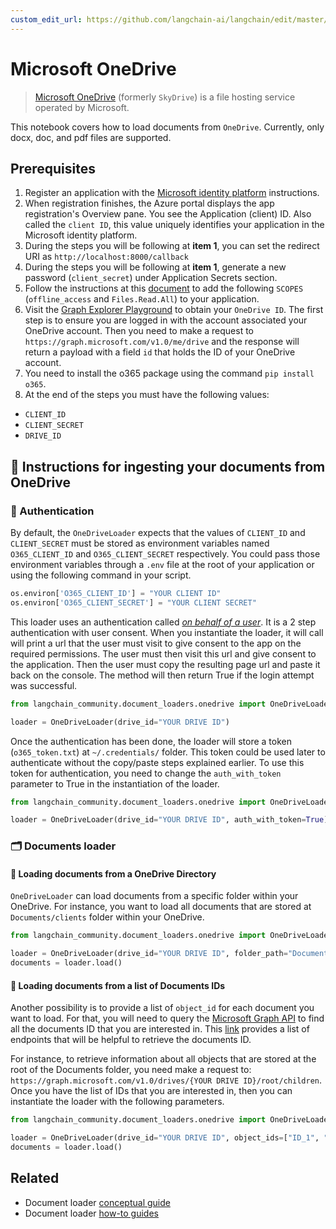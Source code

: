 ```yaml
---
custom_edit_url: https://github.com/langchain-ai/langchain/edit/master/docs/docs/integrations/document_loaders/microsoft_onedrive.ipynb
---
```

# Microsoft OneDrive

>[Microsoft OneDrive](https://en.wikipedia.org/wiki/OneDrive) (formerly `SkyDrive`) is a file hosting service operated by Microsoft.

This notebook covers how to load documents from `OneDrive`. Currently, only docx, doc, and pdf files are supported.

## Prerequisites
1. Register an application with the [Microsoft identity platform](https://learn.microsoft.com/en-us/azure/active-directory/develop/quickstart-register-app) instructions.
2. When registration finishes, the Azure portal displays the app registration's Overview pane. You see the Application (client) ID. Also called the `client ID`, this value uniquely identifies your application in the Microsoft identity platform.
3. During the steps you will be following at **item 1**, you can set the redirect URI as `http://localhost:8000/callback`
4. During the steps you will be following at **item 1**, generate a new password (`client_secret`) under Application Secrets section.
5. Follow the instructions at this [document](https://learn.microsoft.com/en-us/azure/active-directory/develop/quickstart-configure-app-expose-web-apis#add-a-scope) to add the following `SCOPES` (`offline_access` and `Files.Read.All`) to your application.
6. Visit the [Graph Explorer Playground](https://developer.microsoft.com/en-us/graph/graph-explorer) to obtain your `OneDrive ID`. The first step is to ensure you are logged in with the account associated your OneDrive account. Then you need to make a request to `https://graph.microsoft.com/v1.0/me/drive` and the response will return a payload with a field `id` that holds the ID of your OneDrive account.
7. You need to install the o365 package using the command `pip install o365`.
8. At the end of the steps you must have the following values: 
- `CLIENT_ID`
- `CLIENT_SECRET`
- `DRIVE_ID`

## 🧑 Instructions for ingesting your documents from OneDrive

### 🔑 Authentication

By default, the `OneDriveLoader` expects that the values of `CLIENT_ID` and `CLIENT_SECRET` must be stored as environment variables named `O365_CLIENT_ID` and `O365_CLIENT_SECRET` respectively. You could pass those environment variables through a `.env` file at the root of your application or using the following command in your script.

```python
os.environ['O365_CLIENT_ID'] = "YOUR CLIENT ID"
os.environ['O365_CLIENT_SECRET'] = "YOUR CLIENT SECRET"
```

This loader uses an authentication called [*on behalf of a user*](https://learn.microsoft.com/en-us/graph/auth-v2-user?context=graph%2Fapi%2F1.0&view=graph-rest-1.0). It is a 2 step authentication with user consent. When you instantiate the loader, it will call will print a url that the user must visit to give consent to the app on the required permissions. The user must then visit this url and give consent to the application. Then the user must copy the resulting page url and paste it back on the console. The method will then return True if the login attempt was successful.


```python
from langchain_community.document_loaders.onedrive import OneDriveLoader

loader = OneDriveLoader(drive_id="YOUR DRIVE ID")
```

Once the authentication has been done, the loader will store a token (`o365_token.txt`) at `~/.credentials/` folder. This token could be used later to authenticate without the copy/paste steps explained earlier. To use this token for authentication, you need to change the `auth_with_token` parameter to True in the instantiation of the loader.

```python
from langchain_community.document_loaders.onedrive import OneDriveLoader

loader = OneDriveLoader(drive_id="YOUR DRIVE ID", auth_with_token=True)
```

### 🗂️ Documents loader

#### 📑 Loading documents from a OneDrive Directory

`OneDriveLoader` can load documents from a specific folder within your OneDrive. For instance, you want to load all documents that are stored at `Documents/clients` folder within your OneDrive.


```python
from langchain_community.document_loaders.onedrive import OneDriveLoader

loader = OneDriveLoader(drive_id="YOUR DRIVE ID", folder_path="Documents/clients", auth_with_token=True)
documents = loader.load()
```

#### 📑 Loading documents from a list of Documents IDs

Another possibility is to provide a list of `object_id` for each document you want to load. For that, you will need to query the [Microsoft Graph API](https://developer.microsoft.com/en-us/graph/graph-explorer) to find all the documents ID that you are interested in. This [link](https://learn.microsoft.com/en-us/graph/api/resources/onedrive?view=graph-rest-1.0#commonly-accessed-resources) provides a list of endpoints that will be helpful to retrieve the documents ID.

For instance, to retrieve information about all objects that are stored at the root of the Documents folder, you need make a request to: `https://graph.microsoft.com/v1.0/drives/{YOUR DRIVE ID}/root/children`. Once you have the list of IDs that you are interested in, then you can instantiate the loader with the following parameters.


```python
from langchain_community.document_loaders.onedrive import OneDriveLoader

loader = OneDriveLoader(drive_id="YOUR DRIVE ID", object_ids=["ID_1", "ID_2"], auth_with_token=True)
documents = loader.load()
```



## Related

- Document loader [conceptual guide](/docs/concepts/#document-loaders)
- Document loader [how-to guides](/docs/how_to/#document-loaders)
